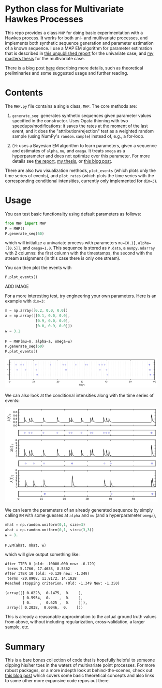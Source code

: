 # Python class for Multivariate Hawkes Processes

This repo provides a class `MHP` for doing basic experimentation with a Hawkes process.  It works for both uni- and multivariate processes, and implements both synthetic sequence generation and parameter estimation of a known sequence.  I use a MAP EM algorithm for parameter estimation that is described in [this unpublished report](https://stmorse.github.io/docs/6-867-final-writeup.pdf) for the univariate case, and [my masters thesis](https://stmorse.github.io/docs/orc-thesis.pdf) for the multivariate case.

There is a blog post [here](https://stmorse.github.io/blog) describing more details, such as theoretical preliminaries and some suggested usage and further reading. 


# Contents

The `MHP.py` file contains a single class, `MHP`.  The core methods are:

1. `generate_seq`: generates synthetic sequences given parameter values specified in the constructor.  Uses Ogata thinning with two speedups/modifications: it saves the rates at the moment of the last event, and it does the "attribution/rejection" test as a weighted random sample (using NumPy's `random.sample`) instead of, e.g., a for-loop.

2. `EM`: uses a Bayesian EM algorithm to learn parameters, given a sequence and estimates of `alpha`, `mu`, and `omega`.  It treats `omega` as a hyperparameter and does not optimize over this parameter.  For more details see [the report](https://stmorse.github.io/docs/6-867-final-writeup.pdf), [my thesis](https://stmorse.github.io/docs/orc-thesis.pdf), or [this blog post](https://stmorse.github.io/blog).

There are also two visualization methods, `plot_events` (which plots only the time series of events), and `plot_rates` (which plots the time series with the corresponding conditional intensities, currently only implemented for `dim=3`).


# Usage

You can test basic functionality using default parameters as follows:
```python
from MHP import MHP
P = MHP()
P.generate_seq(60)
```
which will initialize a univariate process with parameters `mu=[0.1]`, `alpha=[[0.5]]`, and `omega=1.0`.  This sequence is stored as `P.data`, a `numpy.ndarray` with 2 columns: the first column with the timestamps, the second with the stream assignment (in this case there is only one stream).

You can then plot the events with
```python
P.plot_events()
```

ADD IMAGE

For a more interesting test, try engineering your own parameters.  Here is an example with `dim=3`:
```python
m = np.array([0.2, 0.0, 0.0])
a = np.array([[0.1, 0.0, 0.0], 
              [0.9, 0.0, 0.0],
              [0.0, 0.9, 0.0]])
w = 3.1

P = MHP(mu=m, alpha=a, omega=w)
P.generate_seq(60)
P.plot_events()
```

![Dim 3 event plot](img/example_events_dim3.png)

We can also look at the conditional intensities along with the time series of events:

![Dim 3 rates plot](img/example_rates_dim3.png)


We can learn the parameters of an already generated sequence by simply calling `EM` with some guesses at `alpha` and `mu` (and a hyperparameter `omega`),
```python
mhat = np.random.uniform(0,1, size=3)
ahat = np.random.uniform(0,1, size=(3,3))
w = 3.

P.EM(ahat, mhat, w)
```
which will give output something like:
```
After ITER 0 (old: -10000.000 new: -0.129)
 terms 5.1766, 17.4638, 8.5362
After ITER 10 (old: -0.129 new: -1.349)
 terms -20.8908, 11.8172, 14.1828
Reached stopping criterion. (Old: -1.349 New: -1.350)

(array([[ 0.0223,  0.1475,  0.    ],
        [ 0.5954,  0.    ,  0.    ],
        [ 0.    ,  0.625 ,  0.    ]]), 
 array([ 0.2038,  0.0046,  0.    ]))
```

This is already a reasonable approximation to the actual ground truth values from above, without including regularization, cross-validation, a larger sample, etc.


# Summary

This is a bare bones collection of code that is hopefully helpful to someone dipping his/her toes in the waters of multivariate point processes.  For more robust packages, or a more indepth look at behind-the-scenes, check out [this blog post]() which covers some basic theoretical concepts and also links to some other more expansive code repos out there.

